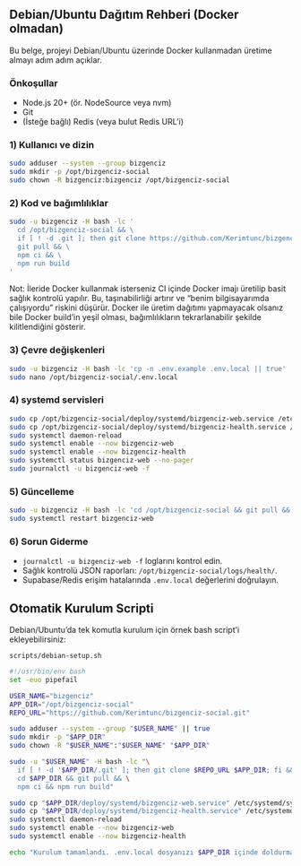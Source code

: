 ## Debian/Ubuntu Dağıtım Rehberi (Docker olmadan)

Bu belge, projeyi Debian/Ubuntu üzerinde Docker kullanmadan üretime almayı adım adım açıklar.

### Önkoşullar
- Node.js 20+ (ör. NodeSource veya nvm)
- Git
- (İsteğe bağlı) Redis (veya bulut Redis URL’i)

### 1) Kullanıcı ve dizin
```bash
sudo adduser --system --group bizgenciz
sudo mkdir -p /opt/bizgenciz-social
sudo chown -R bizgenciz:bizgenciz /opt/bizgenciz-social
```

### 2) Kod ve bağımlılıklar
```bash
sudo -u bizgenciz -H bash -lc '
  cd /opt/bizgenciz-social && \
  if [ ! -d .git ]; then git clone https://github.com/Kerimtunc/bizgenciz-social.git /opt/bizgenciz-social; fi && \
  git pull && \
  npm ci && \
  npm run build
'
```

Not: İleride Docker kullanmak isterseniz CI içinde Docker imajı üretilip basit sağlık kontrolü yapılır. Bu, taşınabilirliği artırır ve “benim bilgisayarımda çalışıyordu” riskini düşürür. Docker ile üretim dağıtımı yapmayacak olsanız bile Docker build’in yeşil olması, bağımlılıkların tekrarlanabilir şekilde kilitlendiğini gösterir.

### 3) Çevre değişkenleri
```bash
sudo -u bizgenciz -H bash -lc 'cp -n .env.example .env.local || true'
sudo nano /opt/bizgenciz-social/.env.local
```

### 4) systemd servisleri
```bash
sudo cp /opt/bizgenciz-social/deploy/systemd/bizgenciz-web.service /etc/systemd/system/
sudo cp /opt/bizgenciz-social/deploy/systemd/bizgenciz-health.service /etc/systemd/system/
sudo systemctl daemon-reload
sudo systemctl enable --now bizgenciz-web
sudo systemctl enable --now bizgenciz-health
sudo systemctl status bizgenciz-web --no-pager
sudo journalctl -u bizgenciz-web -f
```

### 5) Güncelleme
```bash
sudo -u bizgenciz -H bash -lc 'cd /opt/bizgenciz-social && git pull && npm ci && npm run build'
sudo systemctl restart bizgenciz-web
```

### 6) Sorun Giderme
- `journalctl -u bizgenciz-web -f` loglarını kontrol edin.
- Sağlık kontrolü JSON raporları: `/opt/bizgenciz-social/logs/health/`.
- Supabase/Redis erişim hatalarında `.env.local` değerlerini doğrulayın.



## Otomatik Kurulum Scripti

Debian/Ubuntu’da tek komutla kurulum için örnek bash script’i ekleyebilirsiniz:

`scripts/debian-setup.sh`

```bash
#!/usr/bin/env bash
set -euo pipefail

USER_NAME="bizgenciz"
APP_DIR="/opt/bizgenciz-social"
REPO_URL="https://github.com/Kerimtunc/bizgenciz-social.git"

sudo adduser --system --group "$USER_NAME" || true
sudo mkdir -p "$APP_DIR"
sudo chown -R "$USER_NAME":"$USER_NAME" "$APP_DIR"

sudo -u "$USER_NAME" -H bash -lc "\
  if [ ! -d '$APP_DIR/.git' ]; then git clone $REPO_URL $APP_DIR; fi && \
  cd $APP_DIR && git pull && \
  npm ci && npm run build"

sudo cp "$APP_DIR/deploy/systemd/bizgenciz-web.service" /etc/systemd/system/
sudo cp "$APP_DIR/deploy/systemd/bizgenciz-health.service" /etc/systemd/system/
sudo systemctl daemon-reload
sudo systemctl enable --now bizgenciz-web
sudo systemctl enable --now bizgenciz-health

echo "Kurulum tamamlandı. .env.local dosyanızı $APP_DIR içinde doldurmayı unutmayın."
```


